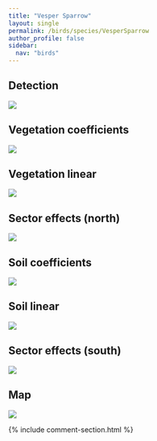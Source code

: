 ```yaml
---
title: "Vesper Sparrow"
layout: single
permalink: /birds/species/VesperSparrow
author_profile: false
sidebar:
  nav: "birds"
---
```


<h2>Detection</h2>

<img src="https://beallen.github.io/DevelopmentWebsite/assets/images/birds/VesperSparrow/det.jpg">

<h2>Vegetation coefficients</h2>

<img src="https://beallen.github.io/DevelopmentWebsite/assets/images/birds/VesperSparrow/veghf.jpg">

<h2>Vegetation linear</h2>

<img src="https://beallen.github.io/DevelopmentWebsite/assets/images/birds/VesperSparrow/lin-north.jpg">

<h2>Sector effects (north)</h2>

<img src="https://beallen.github.io/DevelopmentWebsite/assets/images/birds/VesperSparrow/sector-north.jpg">

<h2>Soil coefficients</h2>

<img src="https://beallen.github.io/DevelopmentWebsite/assets/images/birds/VesperSparrow/soilhf.jpg">

<h2>Soil linear</h2>

<img src="https://beallen.github.io/DevelopmentWebsite/assets/images/birds/VesperSparrow/lin-south.jpg">

<h2>Sector effects (south)</h2>

<img src="https://beallen.github.io/DevelopmentWebsite/assets/images/birds/VesperSparrow/sector-south.jpg">

<h2>Map</h2>

<img src="https://beallen.github.io/DevelopmentWebsite/assets/images/birds/VesperSparrow/map.jpg">

{% include comment-section.html %}
